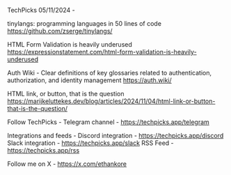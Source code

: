 TechPicks 05/11/2024 -

tinylangs: programming languages in 50 lines of code
https://github.com/zserge/tinylangs/

HTML Form Validation is heavily underused
https://expressionstatement.com/html-form-validation-is-heavily-underused

Auth Wiki - Clear definitions of key glossaries related to authentication, authorization, and identity management
https://auth.wiki/

HTML link, or button, that is the question
https://marijkeluttekes.dev/blog/articles/2024/11/04/html-link-or-button-that-is-the-question/

Follow TechPicks -
Telegram channel - https://techpicks.app/telegram

Integrations and feeds -
Discord integration - https://techpicks.app/discord
Slack integration - https://techpicks.app/slack
RSS Feed - https://techpicks.app/rss

Follow me on X - https://x.com/ethankore